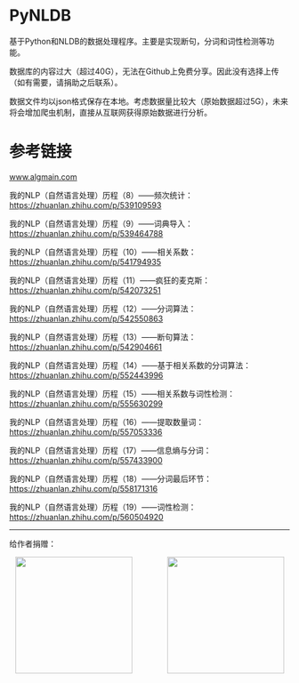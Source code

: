 # PyNLDB

 基于Python和NLDB的数据处理程序。主要是实现断句，分词和词性检测等功能。

 数据库的内容过大（超过40G），无法在Github上免费分享。因此没有选择上传（如有需要，请捐助之后联系）。

 数据文件均以json格式保存在本地。考虑数据量比较大（原始数据超过5G），未来将会增加爬虫机制，直接从互联网获得原始数据进行分析。

# 参考链接

www.algmain.com

我的NLP（自然语言处理）历程（8）——频次统计：https://zhuanlan.zhihu.com/p/539109593

我的NLP（自然语言处理）历程（9）——词典导入：https://zhuanlan.zhihu.com/p/539464788

我的NLP（自然语言处理）历程（10）——相关系数：https://zhuanlan.zhihu.com/p/541794935

我的NLP（自然语言处理）历程（11）——疯狂的麦克斯：https://zhuanlan.zhihu.com/p/542073251

我的NLP（自然语言处理）历程（12）——分词算法：https://zhuanlan.zhihu.com/p/542550863

我的NLP（自然语言处理）历程（13）——断句算法：https://zhuanlan.zhihu.com/p/542904661

我的NLP（自然语言处理）历程（14）——基于相关系数的分词算法：https://zhuanlan.zhihu.com/p/552443996

我的NLP（自然语言处理）历程（15）——相关系数与词性检测：https://zhuanlan.zhihu.com/p/555630299

我的NLP（自然语言处理）历程（16）——提取数量词：https://zhuanlan.zhihu.com/p/557053336

我的NLP（自然语言处理）历程（17）——信息熵与分词：https://zhuanlan.zhihu.com/p/557433900

我的NLP（自然语言处理）历程（18）——分词最后环节：https://zhuanlan.zhihu.com/p/558171316

我的NLP（自然语言处理）历程（19）——词性检测：https://zhuanlan.zhihu.com/p/560504920

---

给作者捐赠：

<div align=center>
<img src="https://github.com/forestluo/AlgMain/blob/main/weixin.jpg" width="210px">&nbsp;&nbsp;&nbsp;&nbsp;&nbsp;&nbsp;&nbsp;&nbsp;&nbsp;&nbsp;&nbsp;&nbsp;&nbsp;&nbsp;&nbsp;&nbsp;<img src="https://github.com/forestluo/AlgMain/blob/main/zhifubao.jpg" width="210px">
</div>
